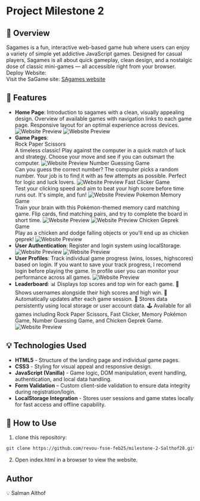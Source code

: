 # Project Milestone 2

## 📌 Overview
Sagames is a fun, interactive web-based game hub where users can enjoy a variety of simple yet addictive JavaScript games. Designed for casual players, Sagames is all about quick gameplay, clean design, and a nostalgic dose of classic mini-games — all accessible right from your browser.<br>
Deploy Website:<br>
Visit the SaGame site: [SAgames website](https://revou-fsse-feb25.github.io/milestone-2-Salthof28/) <br>

## 🚀 Features 
- **Home Page**: Introduction to sagames with a clean, visually appealing design. Overview of available games with navigation links to each game page. Responsive layout for an optimal experience across devices.
![Website Preview](assets/ss-markdown/home1.png)
![Website Preview](assets/ss-markdown/home2.png)
- **Game Pages**: <br>
Rock Paper Scissors <br>
A timeless classic! Play against the computer in a quick match of luck and strategy. Choose your move and see if you can outsmart the computer.
![Website Preview](assets/ss-markdown/rock-paper-scissor-game.png)
Number Guessing Game <br>
Can you guess the correct number? The computer picks a random number. Your job is to find it with as few attempts as possible. Perfect for logic and luck lovers.
![Website Preview](assets/ss-markdown/number-guessing-game.png)
Fast Clicker Game <br>
Test your clicking speed and aim to beat your high score before time runs out. It's simple, and fun!
![Website Preview](assets/ss-markdown/fastclickergame.png)
Pokemon Memory Game <br>
Train your brain with this Pokémon-themed memory card matching game. Flip cards, find matching pairs, and try to complete the board in short time.
![Website Preview](assets/ss-markdown/memory-pokemon-game.png)
![Website Preview](assets/ss-markdown/memory-pokemon-game2.png)
Chicken Geprek Game <br>
Play as a chicken and dodge falling objects or you'll end up as chicken geprek!
![Website Preview](assets/ss-markdown/chicken-geprek-game.png)
- **User Authentication**: Register and login system using localStorage.
![Website Preview](assets/ss-markdown/create-account.png)
![Website Preview](assets/ss-markdown/login-page.png)
- **User Profiles**: Track individual game progress (wins, losses, highscores) based on login. If you want to save your track progress, I recomend login before playing the game. In profile user you can monitor your performance across all games.
![Website Preview](assets/ss-markdown/history-game-user.png)
- **Leaderboard**: 📊 Displays top scores and top win for each game. 👤 Shows usernames alongside their high scores and high win. 🔄 Automatically updates after each game session. 💾 Stores data persistently using local storage or user account data. 🕹️ Available for all games including Rock Paper Scissors, Fast Clicker, Memory Pokémon Game, Number Guessing Game, and Chicken Geprek Game.
![Website Preview](assets/ss-markdown/leaderboard.png)
## 💡 Technologies Used
- **HTML5** - Structure of the landing page and individual game pages.
- **CSS3** - Styling for visual appeal and responsive design.
- **JavaScript (Vanilla)** - Game logic, DOM manipulation, event handling, authentication, and local data handling.
- **Form Validation** – Custom client-side validation to ensure data integrity during registration/login.
- **LocalStorage Integration** - Stores user sessions and game states locally for fast access and offline capability.

## 📜 How to Use
1. clone this repository:
```sh
git clone https://github.com/revou-fsse-feb25/milestone-2-Salthof28.git
```
2. Open index.html in a browser to view the website.


## Author
:bulb: Salman Althof